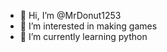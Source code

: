 - 👋 Hi, I’m @MrDonut1253
- 👀 I’m interested in making games
- 🌱 I’m currently learning python
 

<!---
MrDonut1253/MrDonut1253 is a ✨ special ✨ repository because its `README.md` (this file) appears on your GitHub profile.
You can click the Preview link to take a look at your changes.
--->
